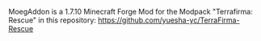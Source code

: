 MoegAddon is a 1.7.10 Minecraft Forge Mod for the Modpack "Terrafirma: Rescue" in this repository: https://github.com/yuesha-yc/TerraFirma-Rescue
